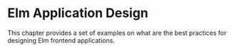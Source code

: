 # Elm Application Design

This chapter provides a set of examples on what are the best practices for designing Elm frontend applications.